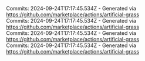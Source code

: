 Commits: 2024-09-24T17:17:45.534Z - Generated via https://github.com/marketplace/actions/artificial-grass
<br>
Commits: 2024-09-24T17:17:45.534Z - Generated via https://github.com/marketplace/actions/artificial-grass
<br>
Commits: 2024-09-24T17:17:45.534Z - Generated via https://github.com/marketplace/actions/artificial-grass
<br>
Commits: 2024-09-24T17:17:45.534Z - Generated via https://github.com/marketplace/actions/artificial-grass
<br>
